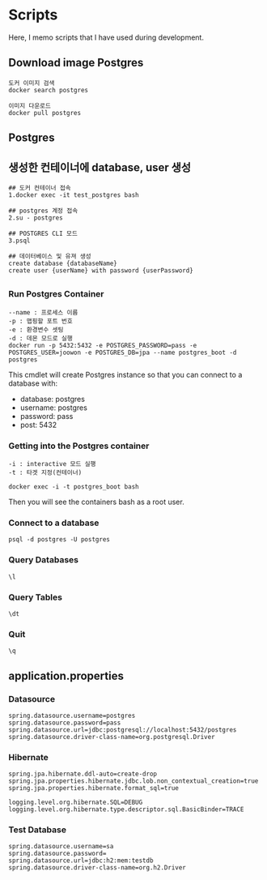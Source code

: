# Scripts

Here, I memo scripts that I have used during development.

## Download image Postgres 

```
도커 이미지 검색
docker search postgres

이미지 다운로드
docker pull postgres
```

## Postgres 

## 생성한 컨테이너에 database, user 생성
```
## 도커 컨테이너 접속
1.docker exec -it test_postgres bash

## postgres 계정 접속
2.su - postgres

## POSTGRES CLI 모드
3.psql

## 데이터베이스 및 유져 생성
create database {databaseName}
create user {userName} with password {userPassword}
```
##

### Run Postgres Container

```
--name : 프로세스 이름
-p : 맵핑할 포트 번호
-e : 환경변수 셋팅
-d : 데몬 모드로 실행
docker run -p 5432:5432 -e POSTGRES_PASSWORD=pass -e POSTGRES_USER=joowon -e POSTGRES_DB=jpa --name postgres_boot -d postgres

```

This cmdlet will create Postgres instance so that you can connect to a database with:
* database: postgres
* username: postgres
* password: pass
* post: 5432

### Getting into the Postgres container

```
-i : interactive 모드 실행
-t : 타겟 지정(컨테이너)

docker exec -i -t postgres_boot bash
```

Then you will see the containers bash as a root user.

### Connect to a database

```
psql -d postgres -U postgres
```

### Query Databases

```
\l
```

### Query Tables

```
\dt
```

### Quit

```
\q
```

## application.properties

### Datasource

```
spring.datasource.username=postgres
spring.datasource.password=pass
spring.datasource.url=jdbc:postgresql://localhost:5432/postgres
spring.datasource.driver-class-name=org.postgresql.Driver
```

### Hibernate

```
spring.jpa.hibernate.ddl-auto=create-drop
spring.jpa.properties.hibernate.jdbc.lob.non_contextual_creation=true
spring.jpa.properties.hibernate.format_sql=true

logging.level.org.hibernate.SQL=DEBUG
logging.level.org.hibernate.type.descriptor.sql.BasicBinder=TRACE
```

### Test Database

```
spring.datasource.username=sa
spring.datasource.password=
spring.datasource.url=jdbc:h2:mem:testdb
spring.datasource.driver-class-name=org.h2.Driver
```